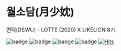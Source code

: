 # 월소담(月少妉)
<p> 먼덕(DSWU) - LOTTE (2020) X LIKELION 8기 </p>

![badge](https://img.shields.io/github/repo-size/Lotte-Duksung/wolsodam) ![badge](https://img.shields.io/github/last-commit/Lotte-Duksung/wolsodam) ![badge](https://img.shields.io/github/stars/Lotte-Duksung/wolsodam?style=social) ![badge](https://img.shields.io/github/watchers/Lotte-Duksung/wolsodam?style=social)
[![Hits](https://hits.seeyoufarm.com/api/count/incr/badge.svg?url=https%3A%2F%2Fgithub.com%2FLotte-Duksung%2Fwolsodam&count_bg=%23AA7357&title_bg=%23555555&icon=&icon_color=%23E7E7E7&title=hits&edge_flat=false)](https://hits.seeyoufarm.com)
